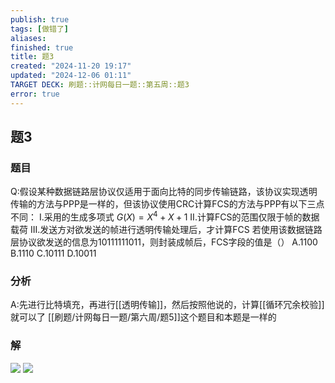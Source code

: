 ```yaml
---
publish: true
tags: [做错了]
aliases: 
finished: true
title: 题3
created: "2024-11-20 19:17"
updated: "2024-12-06 01:11"
TARGET DECK: 刷题::计网每日一题::第五周::题3
error: true
---
```

## 题3
### 题目
Q:假设某种数据链路层协议仅适用于面向比特的同步传输链路，该协议实现透明传输的方法与PPP是一样的，但该协议使用CRC计算FCS的方法与PPP有以下三点不同：
I.采用的生成多项式 ${G(X){=}X^{4}{+}X{+}1}$ 
II.计算FCS的范围仅限于帧的数据载荷
III.发送方对欲发送的帧进行透明传输处理后，才计算FCS
若使用该数据链路层协议欲发送的信息为10111111011，则封装成帧后，FCS字段的值是（）
A.1100 
B.1110 
C.10111 
D.10011
### 分析
A:先进行比特填充，再进行[[透明传输]]，然后按照他说的，计算[[循环冗余校验]]就可以了
[[刷题/计网每日一题/第六周/题5]]这个题目和本题是一样的
### 解
![](https://img.hwenyi.tech/202411221641836.webp)
![](https://img.hwenyi.tech/202411232238835.webp)
